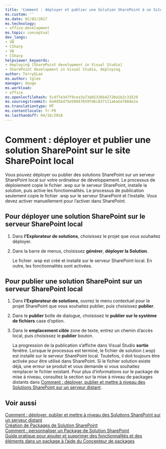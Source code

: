 ```yaml
---
title: 'Comment : déployer et publier une Solution SharePoint à un Site SharePoint Local | Documents Microsoft'
ms.custom: ''
ms.date: 02/02/2017
ms.technology:
- office-development
ms.topic: conceptual
dev_langs:
- VB
- CSharp
- VB
- CSharp
helpviewer_keywords:
- deploying [SharePoint development in Visual Studio]
- SharePoint development in Visual Studio, deploying
author: TerryGLee
ms.author: tglee
manager: douge
ms.workload:
- office
ms.openlocfilehash: 5c4f7e347f9cea3a73ab5326b42720a1b2c33529
ms.sourcegitcommit: 6a9d5bd75e50947659fd6c837111a6a547884e2a
ms.translationtype: MT
ms.contentlocale: fr-FR
ms.lasthandoff: 04/16/2018
---
```

# <a name="how-to-deploy-and-publish-a-sharepoint-solution-to-a-local-sharepoint-site"></a>Comment : déployer et publier une solution SharePoint sur le site SharePoint local
  Vous pouvez déployer ou publier des solutions SharePoint sur un serveur SharePoint local sur votre ordinateur de développement. Le processus de déploiement copie le fichier .wsp sur le serveur SharePoint, installe la solution, puis active les fonctionnalités. Le processus de publication seulement copie le fichier .wsp sur le serveur SharePoint et l’installe. Vous devez activer manuellement pour l’activer dans SharePoint.  
  
## <a name="to-deploy-a-sharepoint-solution-to-the-local-sharepoint-server"></a>Pour déployer une solution SharePoint sur le serveur SharePoint local  
  
1.  Dans **l’Explorateur de solutions**, choisissez le projet que vous souhaitez déployer.  
  
2.  Dans la barre de menus, choisissez **générer**, **déployer la Solution**.  
  
     Le fichier .wsp est créé et installé sur le serveur SharePoint local. En outre, les fonctionnalités sont activées.  
  
## <a name="to-publish-a-sharepoint-solution-to-a-local-sharepoint-server"></a>Pour publier une solution SharePoint sur un serveur SharePoint local  
  
1.  Dans **l’Explorateur de solutions**, ouvrez le menu contextuel pour le projet SharePoint que vous souhaitez publier, puis choisissez **publier**.  
  
2.  Dans le **publier** boîte de dialogue, choisissez le **publier sur le système de fichiers** case d’option.  
  
3.  Dans le **emplacement cible** zone de texte, entrez un chemin d’accès local, puis choisissez le **publier** bouton.  
  
     La progression de la publication s’affiche dans Visual Studio **sortie** fenêtre. Lorsque le processus est terminé, le fichier de solution (.wsp) est installé sur le serveur SharePoint local. Toutefois, il doit toujours être activée pour être utilisé dans SharePoint. Si le fichier solution existe déjà, une erreur se produit et vous demande si vous souhaitez remplacer le fichier existant. Pour plus d’informations sur le package de mise à niveau, consultez la section sur la mise à niveau de packages distants dans [Comment : déployer, publier et mettre à niveau des Solutions SharePoint sur un serveur distant](../sharepoint/how-to-deploy-publish-and-upgrade-sharepoint-solutions-on-a-remote-server.md).  
  
## <a name="see-also"></a>Voir aussi  
 [Comment : déployer, publier et mettre à niveau des Solutions SharePoint sur un serveur distant](../sharepoint/how-to-deploy-publish-and-upgrade-sharepoint-solutions-on-a-remote-server.md)   
 [Création de Packages de Solution SharePoint](../sharepoint/creating-sharepoint-solution-packages.md)   
 [Comment : personnaliser un Package de Solution SharePoint](../sharepoint/how-to-customize-a-sharepoint-solution-package.md)   
 [Guide pratique pour ajouter et supprimer des fonctionnalités et des éléments dans un package à l’aide du Concepteur de packages](../sharepoint/how-to-add-and-remove-features-and-items-to-a-package-by-using-the-package-designer.md)  
  
  